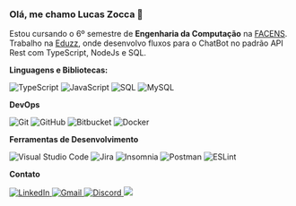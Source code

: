 ### Olá, me chamo **Lucas Zocca** 👋

Estou  cursando o 6º semestre de **Engenharia da Computação** na [FACENS](https://www.facens.br/).<br>
Trabalho na [Eduzz](https://www.eduzz.com/), onde desenvolvo fluxos para o ChatBot no padrão API Rest com TypeScript, NodeJs e SQL.


**Linguagens e Bibliotecas:**

![TypeScript](https://img.shields.io/badge/-TypeScript-333333?style=flat&logo=typescript) ![JavaScript](https://img.shields.io/badge/-JavaScript-333333?style=flat&logo=javascript) ![SQL](https://img.shields.io/badge/-SQL-333333?style=flat&logo=microsoft-sql-server) ![MySQL](https://img.shields.io/badge/-MySQL-333333?style=flat&logo=mysql)


**DevOps**

![Git](https://img.shields.io/badge/-Git-333333?style=flat&logo=git) ![GitHub](https://img.shields.io/badge/-GitHub-333333?style=flat&logo=github) ![Bitbucket](https://img.shields.io/badge/-Bitbucket-333333?style=flat&logo=bitbucket) ![Docker](https://img.shields.io/badge/-Docker-333333?style=flat&logo=docker)


**Ferramentas de Desenvolvimento**

![Visual Studio Code](https://img.shields.io/badge/-Visual%20Studio%20Code-333333?style=flat&logo=visual-studio-code&logoColor=007ACC) ![Jira](https://img.shields.io/badge/-jira-333333?style=flat&logo=jira&logoColor=007ACC) ![Insomnia](https://img.shields.io/badge/-Insomnia-333333?style=flat&logo=insomnia) ![Postman](https://img.shields.io/badge/-Postman-333333?style=flat&logo=postman) ![ESLint](https://img.shields.io/badge/-ESLint-333333?style=flat&logo=eslint)


**Contato**
<div>
<a href="https://www.linkedin.com/in/lucaszocca/" target="_blank"> <img src="https://img.shields.io/badge/LinkedIn-0077B5?style=for-the-badge&logo=linkedin&logoColor=white" alt="LinkedIn">
</a>
<a href="mailto:lucaszoccasoares@gmail.com" target="_blank"> <img src="https://img.shields.io/badge/Gmail-D14836?style=for-the-badge&logo=gmail&logoColor=white" alt="Gmail">
</a>
<a href="https://discordapp.com/users/204388407961452544" target="_blank"><img src="https://img.shields.io/badge/Discord-7289DA?style=for-the-badge&logo=discord&logoColor=white" alt="Discord">
</a>
<a href="https://instagram.com/zoccalucas" target="_blank"><img src="https://img.shields.io/badge/-Instagram-%23E4405F?style=for-the-badge&logo=instagram&logoColor=white" target="_blank"></a>
</a>
</div>
